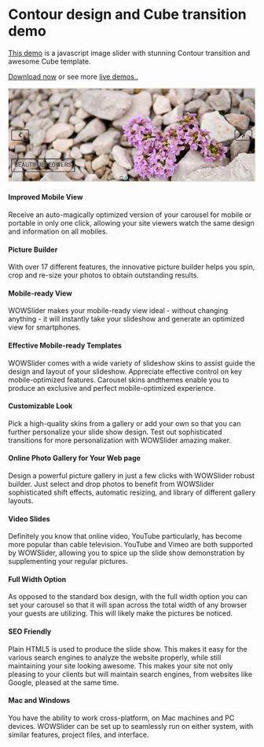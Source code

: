 # Contour design and Cube transition demo

[This demo](http://wowslider.com/javascript-image-slider-contour-cube-demo.html) is a javascript image slider with stunning Contour transition
and awesome Cube template.  

[Download now](http://wowslider.com/) or see more [live demos..](http://wowslider.com/demo.html)

<a href="http://wowslider.com/javascript-image-slider-contour-cube-demo.html">
  <img src="https://raw.githubusercontent.com/jq0/javascript-image-slider-contour-cube/master/javascript-image-slider-contour-cube.jpg">
</a>		
  
#### Improved Mobile View
Receive an auto-magically optimized version of your carousel for mobile or portable in only one click, allowing your site viewers watch the same design and information on all mobiles.
 
#### Picture Builder
With over 17 different features, the innovative picture builder helps you spin, crop and re-size your photos to obtain outstanding results.

#### Mobile-ready View
WOWSlider makes your mobile-ready view ideal - without changing anything - it will instantly take your slideshow and generate an optimized view for smartphones. 

#### Effective Mobile-ready Templates
WOWSlider comes with a wide variety of slideshow skins to assist guide the design and layout of your slideshow. Appreciate effective control on key mobile-optimized features. Carousel skins andthemes enable you to produce an exclusive and perfect mobile-optimized experience.

#### Customizable Look
Pick a high-quality skins from a gallery or add your own so that you can further personalize your slide show design. Test out sophisticated transitions for more personalization with WOWSlider amazing maker.

#### Online Photo Gallery for Your Web page
Design a powerful picture gallery in just a few clicks with WOWSlider robust builder. Just select and drop photos to benefit from WOWSlider sophisticated shift effects, automatic resizing, and library of different gallery layouts.

#### Video Slides
Definitely you know that online video, YouTube particularly, has become more popular than cable television. YouTube and Vimeo are both supported by WOWSlider, allowing you to spice up the slide show demonstration by supplementing your regular pictures.

#### Full Width Option
As opposed to the standard box design, with the full width option you can set your carousel so that it will span across the total width of any browser your guests are utilizing. This will likely make the pictures be noticed.

#### SEO Friendly
Plain HTML5 is used to produce the slide show. This makes it easy for the various search engines to analyze the website properly, while still maintaining your site looking awesome. This makes your site not only pleasing to your clients but will maintain search engines, from websites like Google, pleased at the same time.

#### Mac and Windows
You have the ability to work cross-platform, on Mac machines and PC devices. WOWSlider can be set up to seamlessly run on either system, with similar features, project files, and interface.

